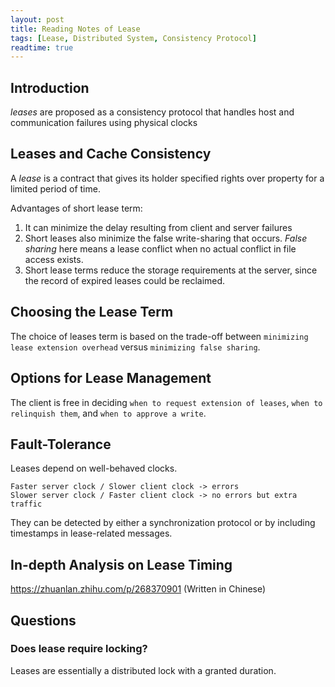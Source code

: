 ```yaml
---
layout: post
title: Reading Notes of Lease
tags: [Lease, Distributed System, Consistency Protocol]
readtime: true
---
```


## Introduction

*leases* are proposed as a consistency protocol that handles host and communication failures using physical clocks

## Leases and Cache Consistency
A *lease* is a contract that gives its holder specified rights over property for a limited period of time.

Advantages of short lease term:
1. It can minimize the delay resulting from client and server failures
2. Short leases also minimize the false write-sharing that occurs. *False sharing* here means a lease conflict when no actual conflict in file access exists. 
3. Short lease terms reduce the storage requirements at the server, since the record of expired leases could be reclaimed.

## Choosing the Lease Term
The choice of leases term is based on the trade-off between `minimizing lease extension overhead` versus `minimizing false sharing`.

## Options for Lease Management
The client is free in deciding `when to request extension of leases`, `when to relinquish them`, and `when to approve a write`.

## Fault-Tolerance
Leases depend on well-behaved clocks.
```
Faster server clock / Slower client clock -> errors
Slower server clock / Faster client clock -> no errors but extra traffic
```

They can be detected by either a synchronization protocol or by including timestamps in lease-related messages.

## In-depth Analysis on Lease Timing
https://zhuanlan.zhihu.com/p/268370901 (Written in Chinese)


## Questions
### Does lease require locking?
Leases are essentially a distributed lock with a granted duration.